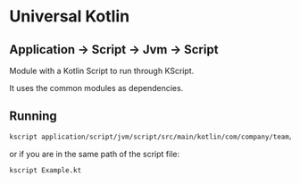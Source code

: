 # Universal Kotlin

## Application -> Script -> Jvm -> Script

Module with a Kotlin Script to run through KScript.

It uses the common modules as dependencies.

<!--
## Screenshot

## Architecture

### Targets

### Source Sets
-->

<!-- Fix documentation -->
<!--
## Setting Up

```bash
export enabledModules="application-script-jvm-script"
```

## Building

```bash
./gradlew :application:application-script:application-script-jvm:application-script-jvm-script:build
```

or in a simplified way (can run more tasks):

```bash
./gradlew build
```

## Testing

```bash
./gradlew :application:application-script:application-script-jvm:application-script-jvm-script:check
```

or in a simplified way (can run more tasks):

```bash
./gradlew check
```
-->

## Running

```bash
kscript application/script/jvm/script/src/main/kotlin/com/company/team/project/application/script/jvm/script/Example.kt
```

or if you are in the same path of the script file:

````bash
kscript Example.kt
````

